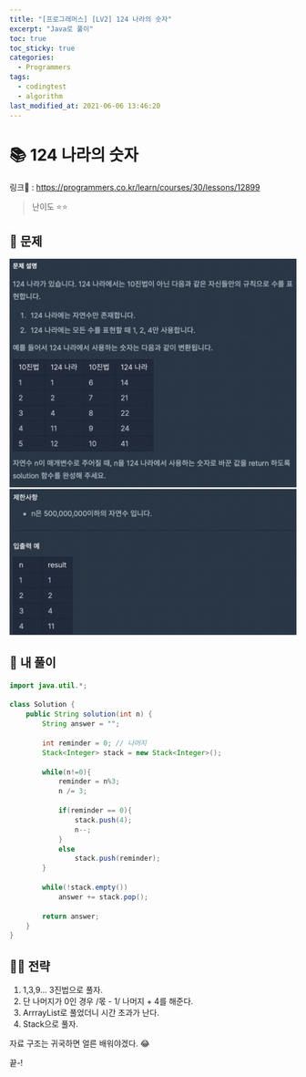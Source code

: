 ```yaml
---
title: "[프로그래머스] [LV2] 124 나라의 숫자"
excerpt: "Java로 풀이"
toc: true
toc_sticky: true
categories:
  - Programmers
tags:
  - codingtest
  - algorithm
last_modified_at: 2021-06-06 13:46:20
---
```


# 📚 124 나라의 숫자
  
링크📎 : <https://programmers.co.kr/learn/courses/30/lessons/12899>  

>난이도 ⭐️⭐️
  
## 📖 문제  
  
![이미지](/assets/images/Programmers/Lv2/prob9/9-1.png)
![이미지](/assets/images/Programmers/Lv2/prob9/9-2.png)
  
## 📝 내 풀이  
  
```java  
import java.util.*;

class Solution {
    public String solution(int n) {
        String answer = "";
        
        int reminder = 0; // 나머지
        Stack<Integer> stack = new Stack<Integer>();
        
        while(n!=0){
            reminder = n%3;
            n /= 3;
            
            if(reminder == 0){
                stack.push(4);
                n--;
            }
            else
                stack.push(reminder);
        }            
        
        while(!stack.empty())
            answer += stack.pop();
            
        return answer;
    }
}
```  
  
## 👊🏻 전략  
  
1. 1,3,9... 3진법으로 풀자.
2. 단 나머지가 0인 경우 /몫 - 1/ 나머지 + 4를 해준다.  
3. ArrrayList로 풀었더니 시간 초과가 난다. 
4. Stack으로 풀자.  
  
자료 구조는 귀국하면 얼른 배워야겠다. 😂  
  
끝-!
